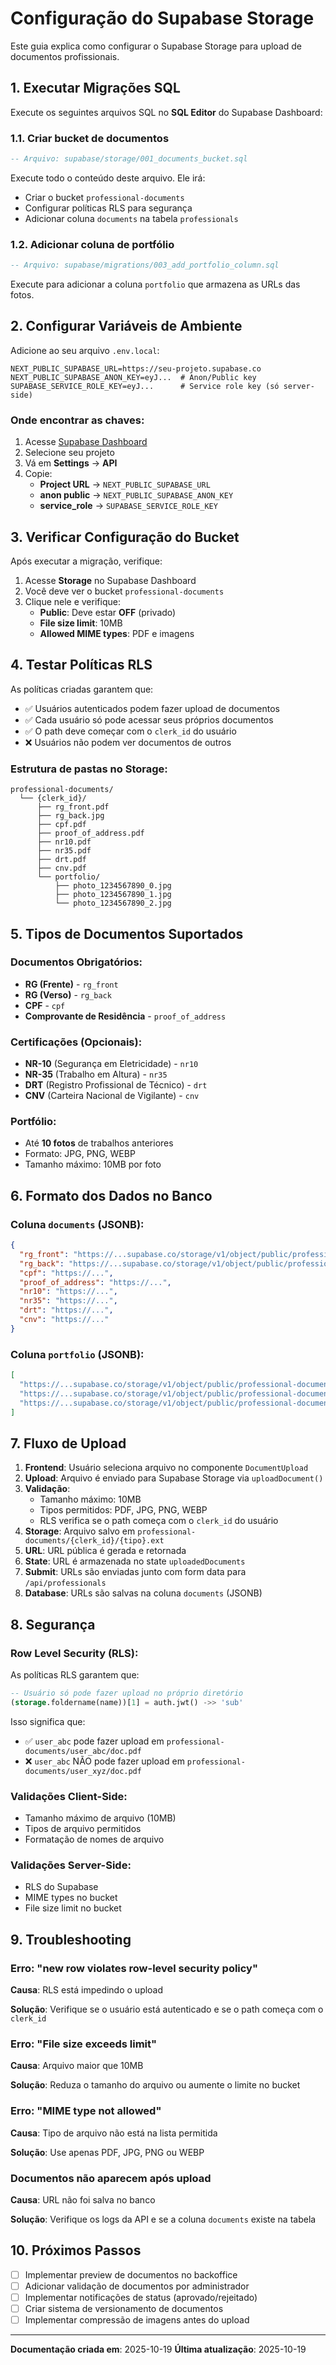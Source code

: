 # Configuração do Supabase Storage

Este guia explica como configurar o Supabase Storage para upload de documentos profissionais.

## 1. Executar Migrações SQL

Execute os seguintes arquivos SQL no **SQL Editor** do Supabase Dashboard:

### 1.1. Criar bucket de documentos

```sql
-- Arquivo: supabase/storage/001_documents_bucket.sql
```

Execute todo o conteúdo deste arquivo. Ele irá:
- Criar o bucket `professional-documents`
- Configurar políticas RLS para segurança
- Adicionar coluna `documents` na tabela `professionals`

### 1.2. Adicionar coluna de portfólio

```sql
-- Arquivo: supabase/migrations/003_add_portfolio_column.sql
```

Execute para adicionar a coluna `portfolio` que armazena as URLs das fotos.

## 2. Configurar Variáveis de Ambiente

Adicione ao seu arquivo `.env.local`:

```env
NEXT_PUBLIC_SUPABASE_URL=https://seu-projeto.supabase.co
NEXT_PUBLIC_SUPABASE_ANON_KEY=eyJ...  # Anon/Public key
SUPABASE_SERVICE_ROLE_KEY=eyJ...      # Service role key (só server-side)
```

### Onde encontrar as chaves:

1. Acesse [Supabase Dashboard](https://supabase.com/dashboard)
2. Selecione seu projeto
3. Vá em **Settings** → **API**
4. Copie:
   - **Project URL** → `NEXT_PUBLIC_SUPABASE_URL`
   - **anon public** → `NEXT_PUBLIC_SUPABASE_ANON_KEY`
   - **service_role** → `SUPABASE_SERVICE_ROLE_KEY`

## 3. Verificar Configuração do Bucket

Após executar a migração, verifique:

1. Acesse **Storage** no Supabase Dashboard
2. Você deve ver o bucket `professional-documents`
3. Clique nele e verifique:
   - **Public**: Deve estar **OFF** (privado)
   - **File size limit**: 10MB
   - **Allowed MIME types**: PDF e imagens

## 4. Testar Políticas RLS

As políticas criadas garantem que:

- ✅ Usuários autenticados podem fazer upload de documentos
- ✅ Cada usuário só pode acessar seus próprios documentos
- ✅ O path deve começar com o `clerk_id` do usuário
- ❌ Usuários não podem ver documentos de outros

### Estrutura de pastas no Storage:

```
professional-documents/
  └── {clerk_id}/
      ├── rg_front.pdf
      ├── rg_back.jpg
      ├── cpf.pdf
      ├── proof_of_address.pdf
      ├── nr10.pdf
      ├── nr35.pdf
      ├── drt.pdf
      ├── cnv.pdf
      └── portfolio/
          ├── photo_1234567890_0.jpg
          ├── photo_1234567890_1.jpg
          └── photo_1234567890_2.jpg
```

## 5. Tipos de Documentos Suportados

### Documentos Obrigatórios:
- **RG (Frente)** - `rg_front`
- **RG (Verso)** - `rg_back`
- **CPF** - `cpf`
- **Comprovante de Residência** - `proof_of_address`

### Certificações (Opcionais):
- **NR-10** (Segurança em Eletricidade) - `nr10`
- **NR-35** (Trabalho em Altura) - `nr35`
- **DRT** (Registro Profissional de Técnico) - `drt`
- **CNV** (Carteira Nacional de Vigilante) - `cnv`

### Portfólio:
- Até **10 fotos** de trabalhos anteriores
- Formato: JPG, PNG, WEBP
- Tamanho máximo: 10MB por foto

## 6. Formato dos Dados no Banco

### Coluna `documents` (JSONB):

```json
{
  "rg_front": "https://...supabase.co/storage/v1/object/public/professional-documents/user_123/rg_front.pdf",
  "rg_back": "https://...supabase.co/storage/v1/object/public/professional-documents/user_123/rg_back.jpg",
  "cpf": "https://...",
  "proof_of_address": "https://...",
  "nr10": "https://...",
  "nr35": "https://...",
  "drt": "https://...",
  "cnv": "https://..."
}
```

### Coluna `portfolio` (JSONB):

```json
[
  "https://...supabase.co/storage/v1/object/public/professional-documents/user_123/portfolio/photo1.jpg",
  "https://...supabase.co/storage/v1/object/public/professional-documents/user_123/portfolio/photo2.jpg",
  "https://...supabase.co/storage/v1/object/public/professional-documents/user_123/portfolio/photo3.jpg"
]
```

## 7. Fluxo de Upload

1. **Frontend**: Usuário seleciona arquivo no componente `DocumentUpload`
2. **Upload**: Arquivo é enviado para Supabase Storage via `uploadDocument()`
3. **Validação**:
   - Tamanho máximo: 10MB
   - Tipos permitidos: PDF, JPG, PNG, WEBP
   - RLS verifica se o path começa com o `clerk_id` do usuário
4. **Storage**: Arquivo salvo em `professional-documents/{clerk_id}/{tipo}.ext`
5. **URL**: URL pública é gerada e retornada
6. **State**: URL é armazenada no state `uploadedDocuments`
7. **Submit**: URLs são enviadas junto com form data para `/api/professionals`
8. **Database**: URLs são salvas na coluna `documents` (JSONB)

## 8. Segurança

### Row Level Security (RLS):

As políticas RLS garantem que:

```sql
-- Usuário só pode fazer upload no próprio diretório
(storage.foldername(name))[1] = auth.jwt() ->> 'sub'
```

Isso significa que:
- ✅ `user_abc` pode fazer upload em `professional-documents/user_abc/doc.pdf`
- ❌ `user_abc` NÃO pode fazer upload em `professional-documents/user_xyz/doc.pdf`

### Validações Client-Side:

- Tamanho máximo de arquivo (10MB)
- Tipos de arquivo permitidos
- Formatação de nomes de arquivo

### Validações Server-Side:

- RLS do Supabase
- MIME types no bucket
- File size limit no bucket

## 9. Troubleshooting

### Erro: "new row violates row-level security policy"

**Causa**: RLS está impedindo o upload

**Solução**: Verifique se o usuário está autenticado e se o path começa com o `clerk_id`

### Erro: "File size exceeds limit"

**Causa**: Arquivo maior que 10MB

**Solução**: Reduza o tamanho do arquivo ou aumente o limite no bucket

### Erro: "MIME type not allowed"

**Causa**: Tipo de arquivo não está na lista permitida

**Solução**: Use apenas PDF, JPG, PNG ou WEBP

### Documentos não aparecem após upload

**Causa**: URL não foi salva no banco

**Solução**: Verifique os logs da API e se a coluna `documents` existe na tabela

## 10. Próximos Passos

- [ ] Implementar preview de documentos no backoffice
- [ ] Adicionar validação de documentos por administrador
- [ ] Implementar notificações de status (aprovado/rejeitado)
- [ ] Criar sistema de versionamento de documentos
- [ ] Implementar compressão de imagens antes do upload

---

**Documentação criada em**: 2025-10-19
**Última atualização**: 2025-10-19
